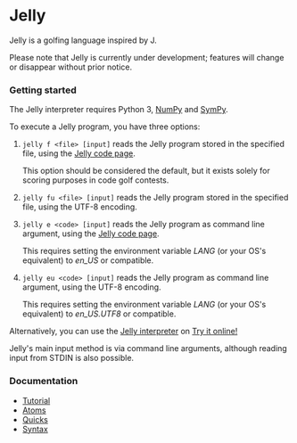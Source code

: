 # Jelly

Jelly is a golfing language inspired by J.

Please note that Jelly is currently under development; features will change or disappear without prior notice.

### Getting started

The Jelly interpreter requires Python 3, [NumPy] and [SymPy].

To execute a Jelly program, you have three options:

1. `jelly f <file> [input]` reads the Jelly program stored in the specified file, using the [Jelly code page].

	This option should be considered the default, but it exists solely for scoring purposes in code golf contests.

1. `jelly fu <file> [input]` reads the Jelly program stored in the specified file, using the UTF-8 encoding.

1. `jelly e <code> [input]` reads the Jelly program as command line argument, using the [Jelly code page].

	This requires setting the environment variable *LANG* (or your OS's equivalent) to *en_US* or compatible.

1. `jelly eu <code> [input]` reads the Jelly program as command line argument, using the UTF-8 encoding.

	This requires setting the environment variable *LANG* (or your OS's equivalent) to *en_US.UTF8* or compatible.

Alternatively, you can use the [Jelly interpreter] on [Try it online!]

Jelly's main input method is via command line arguments, although reading input from STDIN is also possible.

### Documentation

* [Tutorial]
* [Atoms]
* [Quicks]
* [Syntax]

[Atoms]: https://github.com/DennisMitchell/jelly/wiki/Atoms
[Jelly code page]: https://github.com/DennisMitchell/jelly/wiki/Code-page
[Jelly interpreter]: http://jelly.tryitonline.net
[NumPy]: http://www.numpy.org/
[Quicks]: https://github.com/DennisMitchell/jelly/wiki/Quicks
[SymPy]: http://www.sympy.org/
[Syntax]: https://github.com/DennisMitchell/jelly/wiki/Syntax
[Try it online!]: http://tryitonline.net
[Tutorial]: https://github.com/DennisMitchell/jelly/wiki/Tutorial
